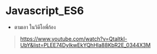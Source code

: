 # Javascript_ES6
 * ตามเอา ในวิดีโอพี่ก้อง
  > https://www.youtube.com/watch?v=QtaItkl-UbY&list=PLEE74DyIkwEkYQhHla88KbR2E_0344X3M
